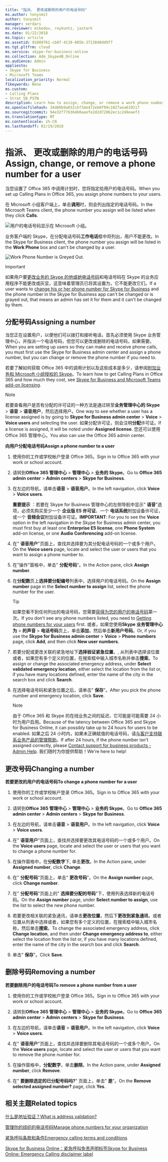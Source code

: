 ```yaml
---
title: "指派、 更改或删除的用户的电话号码"
ms.author: tonysmit
author: tonysmit
manager: serdars
ms.reviewer: mikedav, roykuntz, jastark
ms.date: 01/22/2018
ms.topic: article
ms.assetid: 91089761-cb87-4119-885b-3713840dd9f7
ms.tgt.pltfrm: cloud
ms.service: skype-for-business-online
ms.collection: Adm_Skype4B_Online
ms.audience: Admin
appliesto:
- Skype for Business
- Microsoft Teams
localization_priority: Normal
f1keywords: None
ms.custom:
- Calling Plans
- Strat_SB_PSTN
description: Learn how to assign, change, or remove a work phone number to your Skype for Business users so outside businesses and clients can call in.
ms.openlocfilehash: 34d60b9a032cbf3de472eb0f99c1027aea619217
ms.sourcegitcommit: 94e32f776364b0aaefe2d2d72062ec1c249eaef3
ms.translationtype: MT
ms.contentlocale: zh-CN
ms.lasthandoff: 02/19/2018
---
```

# <a name="assign-change-or-remove-a-phone-number-for-a-user"></a><span data-ttu-id="5b3cb-103">指派、 更改或删除的用户的电话号码</span><span class="sxs-lookup"><span data-stu-id="5b3cb-103">Assign, change, or remove a phone number for a user</span></span>

<span data-ttu-id="5b3cb-104">当您设置了 Office 365 中调用计划时，您将指定给用户的电话号码。</span><span class="sxs-lookup"><span data-stu-id="5b3cb-104">When you set up Calling Plans in Office 365, you assign phone numbers to your users.</span></span> 

<span data-ttu-id="5b3cb-105">在 Microsoft 小组客户端上，单击**调用**时，则会列出指定的电话号码。</span><span class="sxs-lookup"><span data-stu-id="5b3cb-105">In the Microsoft Teams client, the phone number you assign will be listed when they click **Calls**.</span></span>

![用户的电话号码显示在 Microsoft 小组。](../images/teams-phone-number.png)

<span data-ttu-id="5b3cb-107">业务客户端的 Skype，在分配电话号码**工作电话**框中将列出，用户不能更改。</span><span class="sxs-lookup"><span data-stu-id="5b3cb-107">In the Skype for Business client, the phone number you assign will be listed in the **Work Phone** box and can't be changed by a user.</span></span>
  
![Work Phone Number is Greyed Out.](../images/5212fa64-b55c-4398-9709-a334f3ffa749.png)
  
> [!IMPORTANT]
> <span data-ttu-id="5b3cb-109">如果用户要[更改业务的 Skype 的他或她电话号码](https://support.office.com/article/20e03cc1-c023-4e5d-bafd-064ddb59ed5e)和电话号码在 Skype 的业务应用程序不能更改或灰显，这意味着管理员已将其设置为，它不能更改它们。</span><span class="sxs-lookup"><span data-stu-id="5b3cb-109">If a user wants to [change his or her phone number for Skype for Business](https://support.office.com/article/20e03cc1-c023-4e5d-bafd-064ddb59ed5e) and the phone number in the Skype for Business app can't be changed or is grayed out, that means an admin has set it for them and it can't be changed by them.</span></span>
  
## <a name="assigning-a-number"></a><span data-ttu-id="5b3cb-110">分配号码</span><span class="sxs-lookup"><span data-stu-id="5b3cb-110">Assigning a number</span></span>

<span data-ttu-id="5b3cb-111">当您正在设置用户，以便他们可以拨打和接听电话，首先必须使用 Skype 业务管理中心，并指派一个电话号码，但您可以更改或删除的电话号码，如果需要。</span><span class="sxs-lookup"><span data-stu-id="5b3cb-111">When you are setting up users so they can make and receive phone calls, you must first use the Skype for Business admin center and assign a phone number, but you can change or remove the phone number if you need to.</span></span>
  
<span data-ttu-id="5b3cb-112">若要了解如何获取 Office 365 中的调用计划以及这些成本是多少，请参阅[附加业务和 Microsoft 小组授权的 Skype](../skype-for-business-and-microsoft-teams-add-on-licensing/skype-for-business-and-microsoft-teams-add-on-licensing.md)。</span><span class="sxs-lookup"><span data-stu-id="5b3cb-112">To learn how to get Calling Plans in Office 365 and how much they cost, see [Skype for Business and Microsoft Teams add-on licensing](../skype-for-business-and-microsoft-teams-add-on-licensing/skype-for-business-and-microsoft-teams-add-on-licensing.md).</span></span>
  
> [!NOTE]
> <span data-ttu-id="5b3cb-113">若要查看用户是否有分配的许可证的一种方法是通过转至**业务管理中心的 Skype** > **语音** > **语音用户**，然后选择用户。</span><span class="sxs-lookup"><span data-stu-id="5b3cb-113">One way to see whether a user has a license assigned is by going to **Skype for Business admin center** > **Voice** > **Voice users** and selecting the user.</span></span> <span data-ttu-id="5b3cb-114">如果分配许可证，则会注明**分配**许可证。</span><span class="sxs-lookup"><span data-stu-id="5b3cb-114">If a license is assigned, it will be noted under **Assigned license**.</span></span> <span data-ttu-id="5b3cb-115">您还可以使用 Office 365 管理中心。</span><span class="sxs-lookup"><span data-stu-id="5b3cb-115">You also can use the Office 365 admin center.</span></span> 
  
 <span data-ttu-id="5b3cb-116">**向用户分配电话号码**</span><span class="sxs-lookup"><span data-stu-id="5b3cb-116">**Assign a phone number to a user**</span></span>
  
1. <span data-ttu-id="5b3cb-117">使用你的工作或学校帐户登录 Office 365。</span><span class="sxs-lookup"><span data-stu-id="5b3cb-117">Sign in to Office 365 with your work or school account.</span></span>
    
2. <span data-ttu-id="5b3cb-118">请转到**Office 365 管理中心** > **管理中心** > **业务的 Skype**。</span><span class="sxs-lookup"><span data-stu-id="5b3cb-118">Go to **Office 365 admin center** > **Admin centers** > **Skype for Business**.</span></span>
    
3. <span data-ttu-id="5b3cb-119">在左边的导航，请单击**语音** > **语音用户**。</span><span class="sxs-lookup"><span data-stu-id="5b3cb-119">In the left navigation, click **Voice** > **Voice users**.</span></span>
    
    <span data-ttu-id="5b3cb-120">**重要提示** ：若要在 Skype for Business 管理中心的左侧导航中显示" **语音**"选项，必须先购买至少一个 **企业版 E5 许可证**、一个 **电话系统**附加设备许可证，或一个 **音频会议**附加设备许可证。</span><span class="sxs-lookup"><span data-stu-id="5b3cb-120">**IMPORTANT**: For you to see the **Voice** option in the left navigation in the Skype for Business admin center, you must first buy at least one **Enterprise E5 license**, one **Phone System** add-on license, or one **Audio Conferencing** add-on license.</span></span>
    
4. <span data-ttu-id="5b3cb-121">在" **语音用户**"页面上，查找并选择要为其分配电话号码的一个或多个用户。</span><span class="sxs-lookup"><span data-stu-id="5b3cb-121">On the **Voice users** page, locate and select the user or users that you want to assign a phone number to.</span></span>
    
5. <span data-ttu-id="5b3cb-122">在"操作"窗格中，单击" **分配号码**"。</span><span class="sxs-lookup"><span data-stu-id="5b3cb-122">In the Action pane, click **Assign number**.</span></span>
    
6. <span data-ttu-id="5b3cb-123">在**分配数**页上**选择要分配编号**列表中，选择用户的电话号码。</span><span class="sxs-lookup"><span data-stu-id="5b3cb-123">On the **Assign number** page in the **Select number to assign** list, select the phone number for the user.</span></span>
    
    > [!TIP]
    > <span data-ttu-id="5b3cb-124">如果您看不到任何列出的电话号码，您需要[获得为您的用户的电话号码](getting-phone-numbers-for-your-users.md)第一次。</span><span class="sxs-lookup"><span data-stu-id="5b3cb-124">If you don't see any phone numbers listed, you need to [Getting phone numbers for your users](getting-phone-numbers-for-your-users.md) first.</span></span> <span data-ttu-id="5b3cb-125">或者，如果您使用**Skype 业务管理中心为** > **的声音** > **电话号码**页上，单击**添加**，然后单击**新用户号码**。</span><span class="sxs-lookup"><span data-stu-id="5b3cb-125">Or, if you use the **Skype for Business admin center** > **Voice** > **Phone numbers** page, click **Add**, and then click **New user numbers**.</span></span> 
  
7. <span data-ttu-id="5b3cb-126">若要分配或更改关联的紧急地址下**选择验证紧急位置**，, 从列表中选择该位置或者，如果您有多个定义的位置，在搜索框中输入城市名称并单击**搜索**。</span><span class="sxs-lookup"><span data-stu-id="5b3cb-126">To assign or change the associated emergency address, under **Select validated emergency location**, either select the location from the list or, if you have many locations defined, enter the name of the city in the search box and click **Search**.</span></span>
    
8. <span data-ttu-id="5b3cb-127">在选择电话号码和紧急位置之后，请单击" **保存**"。</span><span class="sxs-lookup"><span data-stu-id="5b3cb-127">After you pick the phone number and emergency location, click **Save**.</span></span>
    
    > [!NOTE]
    > <span data-ttu-id="5b3cb-128">由于 Office 365 和 Skype 的在线业务之间的延迟，它可能是可能需要 24 小时为用户启用。</span><span class="sxs-lookup"><span data-stu-id="5b3cb-128">Because of the latency between Office 365 and Skype for Business Online, it can possibly take up to 24 hours for users to be enabled.</span></span> <span data-ttu-id="5b3cb-129">如果之后 24 小时内，如果未正确赋值的电话号码，请[与客户支持联系业务产品的管理帮助](https://support.office.com/article/32a17ca7-6fa0-4870-8a8d-e25ba4ccfd4b)。</span><span class="sxs-lookup"><span data-stu-id="5b3cb-129">If after 24 hours, if the phone number isn't assigned correctly, please [Contact support for business products - Admin Help](https://support.office.com/article/32a17ca7-6fa0-4870-8a8d-e25ba4ccfd4b).</span></span> <span data-ttu-id="5b3cb-130">我们随时为你提供帮助！</span><span class="sxs-lookup"><span data-stu-id="5b3cb-130">We're here to help!</span></span> 
  
## <a name="changing-a-number"></a><span data-ttu-id="5b3cb-131">更改号码</span><span class="sxs-lookup"><span data-stu-id="5b3cb-131">Changing a number</span></span>

 <span data-ttu-id="5b3cb-132">**若要更改的用户的电话号码**</span><span class="sxs-lookup"><span data-stu-id="5b3cb-132">**To change a phone number for a user**</span></span>
  
1. <span data-ttu-id="5b3cb-133">使用你的工作或学校帐户登录 Office 365。</span><span class="sxs-lookup"><span data-stu-id="5b3cb-133">Sign in to Office 365 with your work or school account.</span></span>
    
2. <span data-ttu-id="5b3cb-134">请转到**Office 365 管理中心** > **管理中心** > **业务的 Skype**。</span><span class="sxs-lookup"><span data-stu-id="5b3cb-134">Go to **Office 365 admin center** > **Admin centers** > **Skype for Business**.</span></span>
    
3. <span data-ttu-id="5b3cb-135">在左边的导航，请单击**语音** > **语音用户**。</span><span class="sxs-lookup"><span data-stu-id="5b3cb-135">In the left navigation, click **Voice** > **Voice users**.</span></span>
    
4. <span data-ttu-id="5b3cb-136">在" **语音用户**"页面上，查找并选择要更改其电话号码的一个或多个用户。</span><span class="sxs-lookup"><span data-stu-id="5b3cb-136">On the **Voice users** page, locate and select the user or users that you want to change a phone number for.</span></span>
    
5. <span data-ttu-id="5b3cb-137">在操作窗格中，在**分配数字**下, 单击**更改**。</span><span class="sxs-lookup"><span data-stu-id="5b3cb-137">In the Action pane, under **Assigned number**, click **Change**.</span></span> 
    
6. <span data-ttu-id="5b3cb-138">在" **分配号码**"页面上，单击" **更改号码**"。</span><span class="sxs-lookup"><span data-stu-id="5b3cb-138">On the **Assign number** page, click **Change number**.</span></span>
    
7. <span data-ttu-id="5b3cb-139">在" **分配号码**"页面上的" **选择要分配的号码**"下，使用列表选择新的电话号码。</span><span class="sxs-lookup"><span data-stu-id="5b3cb-139">On the **Assign number** page, under **Select number to assign**, use the list to select the new phone number.</span></span> 
    
8. <span data-ttu-id="5b3cb-140">若要更改相关联的紧急通讯，请单击**更改位置**，然后下**更改到紧急通讯**，或者位置从列表中选择或者，如果您有多个定义的位置，在搜索框中输入城市名称，然后单击**搜索**。</span><span class="sxs-lookup"><span data-stu-id="5b3cb-140">To change the associated emergency address, click **Change location**, and then under **Change emergency address to**, either select the location from the list or, if you have many locations defined, enter the name of the city in the search box and click **Search**.</span></span>
    
9. <span data-ttu-id="5b3cb-141">单击" **保存**"。</span><span class="sxs-lookup"><span data-stu-id="5b3cb-141">Click **Save**.</span></span>
    
## <a name="removing-a-number"></a><span data-ttu-id="5b3cb-142">删除号码</span><span class="sxs-lookup"><span data-stu-id="5b3cb-142">Removing a number</span></span>

 <span data-ttu-id="5b3cb-143">**若要删除用户的电话号码**</span><span class="sxs-lookup"><span data-stu-id="5b3cb-143">**To remove a phone number from a user**</span></span>
  
1. <span data-ttu-id="5b3cb-144">使用你的工作或学校帐户登录 Office 365。</span><span class="sxs-lookup"><span data-stu-id="5b3cb-144">Sign in to Office 365 with your work or school account.</span></span>
    
2. <span data-ttu-id="5b3cb-145">请转到**Office 365 管理中心** > **管理中心** > **业务的 Skype**。</span><span class="sxs-lookup"><span data-stu-id="5b3cb-145">Go to **Office 365 admin center** > **Admin centers** > **Skype for Business**.</span></span>
    
3. <span data-ttu-id="5b3cb-146">在左边的导航，请单击**语音** > **语音用户**。</span><span class="sxs-lookup"><span data-stu-id="5b3cb-146">In the left navigation, click **Voice** > **Voice users**.</span></span>
    
4. <span data-ttu-id="5b3cb-147">在" **语音用户**"页面上，查找并选择要删除其电话号码的一个或多个用户。</span><span class="sxs-lookup"><span data-stu-id="5b3cb-147">On the **Voice users** page, locate and select the user or users that you want to remove the phone number for.</span></span>
    
5. <span data-ttu-id="5b3cb-148">在操作窗格中，**分配数字**，单击**删除**。</span><span class="sxs-lookup"><span data-stu-id="5b3cb-148">In the Action pane, under **Assigned number**, click **Remove**.</span></span> 
    
6. <span data-ttu-id="5b3cb-149">在" **要删除选定的已分配号码吗?**" 页面上，单击" **是**"。</span><span class="sxs-lookup"><span data-stu-id="5b3cb-149">On the **Remove selected assigned number?** page, click **Yes**.</span></span>
    

## <a name="related-topics"></a><span data-ttu-id="5b3cb-150">相关主题</span><span class="sxs-lookup"><span data-stu-id="5b3cb-150">Related topics</span></span>
[<span data-ttu-id="5b3cb-151">什么是地址验证？</span><span class="sxs-lookup"><span data-stu-id="5b3cb-151">What is address validation?</span></span>](what-is-address-validation.md)

[<span data-ttu-id="5b3cb-152">管理你的组织的电话号码</span><span class="sxs-lookup"><span data-stu-id="5b3cb-152">Manage phone numbers for your organization</span></span>](../what-are-calling-plans-in-office-365/manage-phone-numbers-for-your-organization/manage-phone-numbers-for-your-organization.md)

[<span data-ttu-id="5b3cb-153">紧急呼叫条款和条件</span><span class="sxs-lookup"><span data-stu-id="5b3cb-153">Emergency calling terms and conditions</span></span>](emergency-calling-terms-and-conditions.md)

[<span data-ttu-id="5b3cb-154">Skype for Business Online：紧急呼叫免责声明标签</span><span class="sxs-lookup"><span data-stu-id="5b3cb-154">Skype for Business Online: Emergency Calling disclaimer label</span></span>](https://go.microsoft.com/fwlink/?LinkID=692099)